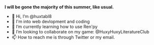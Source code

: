 **I will be gone the majority of this summer, like usual.**

- 👋 Hi, I’m @huxtabl8
- 👀 I'm into web devlopment and coding
- 🌱 I’m currently learning how to use Ren'py
- 💞️ I’m looking to collaborate on my game: @HuxyHuxyLiteratureClub
- 📫 How to reach me is through Twitter or my email.

